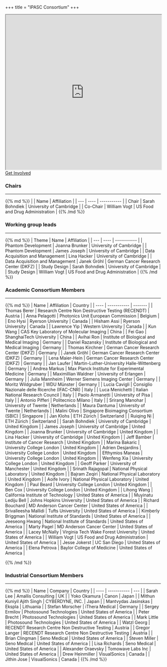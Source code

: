 +++
title = "IPASC Consortium"
+++
<div class="google-map">
	<iframe src="https://www.google.com/maps/d/embed?mid=1Mav1UoEtwCbCrBqj-IDjgD6GE_GvD0hK&hl=en" width="100%" height="500"></iframe>
</div>

<div class="btn btn-main">
	<a href="../getinvolved/" >Get Involved</a>
</div>

### Chairs
---
<div class="consortium-table">
{{% md %}}
| 			| Name 				| Affiliation 						|
| --- 		| ---- 				| ----------- 						|
| Chair 	| Sarah Bohndiek 	| University of Cambridge 			|
| Co-Chair 	| William Vogt 		| US Food and Drug Administration 	|
{{% /md %}}
</div>

### Working group leads
---
<div class="consortium-table">
{{% md %}}
| Theme			| Name 				| Affiliation 							|
| --- 			| ---- 				| ----------- 							|
| Phantom Development | Joanna Brunker  	| University of Cambridge 				|
| Phantom Development | James Joseph | University of Cambridge 				|
| Data Acquisition and Management 	| Lina Hacker 		| University of Cambridge 				|
| Data Acquisition and Management 	| Janek Gröhl 		| German Cancer Research Center (DKFZ) 	|
| Study Design 	| Sarah Bohndiek 	| University of Cambridge 			|
| Study Design 			| William Vogt 		| US Food and Drug Administration 		|
{{% /md %}}
</div>

### Academic Consortium Members
---
<div class="consortium-table">
{{% md %}}
| Name 					| Affiliation 										| Country 					|
| ---- 					| ----------- 										| ------- 					|
| Thomas Berer 			| Research Centre Non Destructive Testing (RECENDT)	| Austria 					|
| Anna Pelagotti 		| Photonics Unit European Commission 				| Belgium 					|
| Eno Hysi 				| Ryerson University 								| Canada 					|
| Hisham Assi 			| Ryerson University 								| Canada 					|
| Lawrence Yip			| Western University 								| Canada 					|
| Kun Wang				| CAS Key Laboratory of Molecular Imaging			| China 					|
| Fei Gao 				| ShanghaiTech University 							| China 					|
| Avihai Ron 			| Institute of Biological and Medical Imaging 		| Germany 					|
| Daniel Razansky 		| Institute of Biological and Medical Imaging 		| Germany 					|
| Thomas Kirchner 		| German Cancer Research Center (DKFZ) 				| Germany 					|
| Janek Gröhl 			| German Cancer Research Center (DKFZ) 				| Germany 					|
| Lena Maier-Hein 		| German Cancer Research Center (DKFZ) 				| Germany 					|
| Jan Laufer			| Martin-Luther-University Halle-Wittenberg 		| Germany 					|
| Andrea Markus			| Max Planck Institute for Experimental Medicine	| Germany					|
| Maximillian Waldner 	| University of Erlangen 							| Germany 					|
| Julia Mannheim 		| Werner Siemens Imaging Center 					| Germany 					|
| Moritz Wildgruber		| WDU Münster										| Germany					|
| Lucia Cavigli 		| Consiglio Nazionale delle Ricerche (IFAC-CNR) 	| Italy 					|
| Luca Menichetti 		| Italian National Research Council 				| Italy 					|
| Paolo Armanetti 		| University of Pisa 								| Italy 					|
| Antonio Pifferi 		| Politecnico Milano 								| Italy 					|
| Srirang Manohar 		| University of Twente 								| Netherlands 				|
| Maura Dantuma			| University of Twente								| Netherlands				|
| Malini Olivo			| Singapore Bioimaging Consortium (SBIC)			| Singapore 				|
| Jan Klohs 			| ETH Zürich 										| Switzerland 				|
| Ruiqing Ni 			| ETH Zürich 										| Switzerland 				|
| Sarah Bohndiek 		| University of Cambridge 							| United Kingdom 			|
| James Joseph 			| University of Cambridge 							| United Kingdom 			|
| Joanna Brunker 		| University of Cambridge 							| United Kingdom 			|
| Lina Hacker 			| University of Cambridge 							| United Kingdom 			|
| Jeff Bamber 			| Institute of Cancer Research 						| United Kingdom 			|
| Marina Bakaric		| University College London							| United Kingdom			|
| Adrien Desjardins 	| University College London 						| United Kingdom 			|
| Efthymios Maneas 		| University College London 						| United Kingdom 			|
| Wenfeng Xia 			| University College London 						| United Kingdom 			|
| Geoff Parker 			| University of Manchester 							| United Kingdom 			|
| Srinath Rajagopal 	| National Physical Laboratory 						| United Kingdom 			|
| Bajram Zeqiri 		| National Physical Laboratory 						| United Kingdom 			|
| Aoife Ivory 			| National Physical Laboratory 						| United Kingdom 			|
| Paul Beard 			| University College London 						| United Kingdom 			|
| Ben Cox 				| University College London 						| United Kingdom 			|
| Lihong Wang 			| California Institute of Technology 				| United States of America 	|
| Muyinatu Lediju Bell	| Johns Hopkins University 							| United States of America 	|
| Richard Bouchard 		| MD Anderson Cancer Center 						| United States of America 	|
| Srivalleesha Mallidi	| Tufts University 									| United States of America 	|
| Kimberly Briggman 	| National Institute of Standards 					| United States of America 	|
| Jeeseong Hwang 		| National Institute of Standards					| United States of America 	|
| Marty Pagel 			| MD Anderson Cancer Center 						| United States of America 	|
| Lacey McNally 		| Virginia Tech Wake Forest University 				| United States of America 	|
| William Vogt 			| US Food and Drug Administration 					| United States of America 	|
| Jesse Jokerst			| UC San Diego										| United States of America 	|
| Elena Petrova			| Baylor College of Medicine						| United States of America 	|

{{% /md %}}
</div>

### Industrial Consortium Members
---
<div class="consortium-table">
{{% md %}}
| Name 							| Company 											| Country 					|
| ---- 							| ----------- 										| ---						|
| Sarah Lee						| Amallis Consulting								| UK						|
| Yoko Okamura 					| Canon 											| Japan						|
| Mithun Kuniyil Ajith Singh 	| CYBERDYNE, INC.    								| Japan						|
| Mantvydas Jasinskas			| Ekspla											| Lithuania					|
| Stefan Morscher 				| iThera Medical 									| Germany					|
| Sergey Ermilov 				| Photosound Technologies 							| United States of America  |
| Peter Brecht 					| Photosound Technologies 							| United States of America  |
| Mark Little 					| Photosound Technologies 							| United States of America  |
| Watzl Georg 					| RECENDT Research Centre Non Destructive Testing 	| Austria					|
| Gregor Langer 				| RECENDT Research Centre Non Destructive Testing 	| Austria					|
| Brian Clingman 				| Seno Medical 										| United States of America 	|
| Steven Miller 				| Seno Medical 										| United States of America 	|
| Lisa Richards 				| Seno Medical 										| United States of America 	|
| Alexander Oraevsky 			| Tomowave Labs Inc 								| United States of America  |
| Drew Heinmiller 				| VisualSonics 										| Canada					|
| Jithin Jose 					| VisualSonics 										| Canada					|
{{% /md %}}
</div>